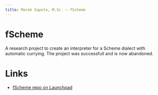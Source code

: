```yaml
---
title: Marek Sapota, M.Sc. — fScheme
---
```


# fScheme

A research project to create an interpreter for a Scheme dialect with automatic
currying.  The project was successfull and is now abandoned.

# Links
- [fScheme repo on Launchpad](https://launchpad.net/fscheme)
